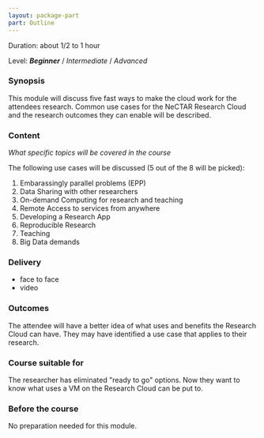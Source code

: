```yaml
---
layout: package-part
part: Outline
---
```


Duration: about 1/2 to 1 hour

Level: **_Beginner_** / _Intermediate_ / _Advanced_

### Synopsis

This module will discuss five fast ways to make the cloud work for the attendees research. Common use cases for the NeCTAR Research Cloud and the research outcomes they can enable will be described.

### Content

_What specific topics will be covered in the course_

The following use cases will be discussed (5 out of the 8 will be picked):

1. Embarassingly parallel problems (EPP) 
2. Data Sharing with other researchers
3. On-demand Computing for research and teaching 
4. Remote Access to services from anywhere
5. Developing a Research App 
6. Reproducible Research 
7. Teaching 
8. Big Data demands 

### Delivery

* face to face
* video

### Outcomes

The attendee will have a better idea of what uses and benefits the Research Cloud can have. They may have identified a use case that applies to their research. 

### Course suitable for

The researcher has eliminated "ready to go" options. Now they want to know what uses a VM on the Research Cloud can be put to.

### Before the course

No preparation needed for this module.

